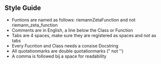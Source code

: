 ## Style Guide
* Funtions are named as follows: riemannZetaFunction and not riemann_zeta_function
* Comments are in English, a line below the Class or Function
* Tabs are 4 spaces, make sure they are registered as spaces and not as tabs
* Every Fucntion and Class needs a consise Docstring
* All quotationmarks are double quotationmarks (" not '')
* A comma is followed bij a space for readability
